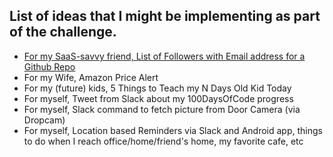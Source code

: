 ## List of ideas that I might be implementing as part of the challenge.

* [For my SaaS-savvy friend, List of Followers with Email address for a Github Repo](/work/github_followers)
* For my Wife, Amazon Price Alert
* For my (future) kids, 5 Things to Teach my N Days Old Kid Today
* For myself, Tweet from Slack about my 100DaysOfCode progress
* For myself, Slack command to fetch picture from Door Camera (via Dropcam)
* For myself, Location based Reminders via Slack and Android app, things to do when I reach office/home/friend's home, my favorite cafe, etc
